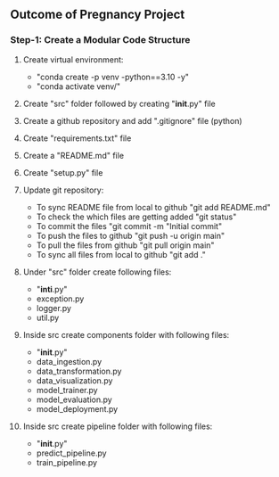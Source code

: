 ## Outcome of Pregnancy Project

### Step-1: Create a Modular Code Structure

1. Create virtual environment:
    - "conda create -p venv -python==3.10 -y"
    - "conda activate venv/"

2. Create "src" folder followed by creating "__init__.py" file

3. Create a github repository and add ".gitignore" file (python)

4. Create "requirements.txt" file

5. Create a "README.md" file

6. Create "setup.py" file

7. Update git repository:
    - To sync README file from local to github "git add README.md"    
    - To check the which files are getting added "git status"
    - To commit the files "git commit -m "Initial commit"
    - To push the files to github "git push -u origin main"
    - To pull the files from github "git pull origin main"
    - To sync all files from local to github "git add ."

8. Under "src" folder create following files:
    - "__inti__.py"
    - exception.py
    - logger.py
    - util.py

9. Inside src create components folder with following files:
    - "__init__.py"
    - data_ingestion.py
    - data_transformation.py
    - data_visualization.py
    - model_trainer.py
    - model_evaluation.py
    - model_deployment.py

10. Inside src create pipeline folder with following files:
    - "__init__.py"
    - predict_pipeline.py
    - train_pipeline.py


